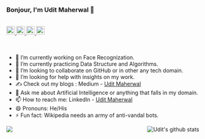 ### Bonjour, I'm Udit Maherwal 👋

<br/>

<a href="https://linkedin.com/in/uditmaherwal">
  <img align="left-center" alt="Udit's Linkdein" width="22px" src="https://cdn.jsdelivr.net/npm/simple-icons@v3/icons/linkedin.svg" />
</a>
<a href="https://github.com/uditmaherwal">
  <img align="left-center" alt="Udit's Github" width="22px" src="https://cdn.jsdelivr.net/npm/simple-icons@v3/icons/github.svg" />
</a>
<a href="https://instagram.com/uditmaherwal22/">
  <img align="left-center" alt="Udit's Instagram" width="22px" src="https://cdn.jsdelivr.net/npm/simple-icons@v3/icons/instagram.svg" />
</a>
<a href="https://www.facebook.com/uditmaherwal/">
  <img align="left-center" alt="Udit's Facebook" width="22px" src="https://cdn.jsdelivr.net/npm/simple-icons@v3/icons/facebook.svg" />
</a>

<br/>
<br/>
<br/>


- 🔭 I’m currently working on Face Recognization.
- 🌱 I’m currently practicing Data Structure and Algorithms.
- 👯 I’m looking to collaborate on GitHub or in other any tech domain.
- 🤔 I’m looking for help with insights on my work.
- ✍ Check out my blogs : Medium - [Udit Maherwal](https://medium.com/@uditmaherwal4)
- 💬 Ask me about Artificial Intelligence or anything that falls in my domain. 
- 📫 How to reach me: LinkedIn - [Udit Maherwal](https://www.linkedin.com/in/uditmaherwal/)
- 😄 Pronouns: He/His
- ⚡ Fun fact: Wikipedia needs an army of anti-vandal bots.


<a href="https://github.com/uditmaherwal">
  <img align="center" src="https://github-readme-stats.vercel.app/api/top-langs/?username=uditmaherwal&theme=dark&hide_langs_below=1" />
</a>
<a href="https://github.com/uditmaherwal">
 <img align="right" src="https://github-readme-stats.vercel.app/api?username=uditmaherwal&show_icons=true&theme=dark&line_height=27" alt="Udit's github stats"/>
</a>
